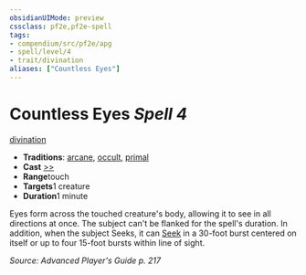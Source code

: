 ```yaml
---
obsidianUIMode: preview
cssclass: pf2e,pf2e-spell
tags:
- compendium/src/pf2e/apg
- spell/level/4
- trait/divination
aliases: ["Countless Eyes"]
---
```

# Countless Eyes *Spell 4*   
[divination](../../Rules/traits/divination.md)  

- **Traditions**: [arcane](../../Rules/traits/arcane.md), [occult](../../Rules/traits/occult.md), [primal](../../Rules/traits/primal.md)
- **Cast** [>>](../../Rules/core-rulebook/chapter-9-playing-the-game.md#Actions "Two-Action") 
- **Range**touch
- **Targets**1 creature
- **Duration**1 minute

Eyes form across the touched creature's body, allowing it to see in all directions at once. The subject can't be flanked for the spell's duration. In addition, when the subject Seeks, it can [Seek](../../Rules/actions/seek.md) in a 30-foot burst centered on itself or up to four 15-foot bursts within line of sight.

*Source: Advanced Player's Guide p. 217*